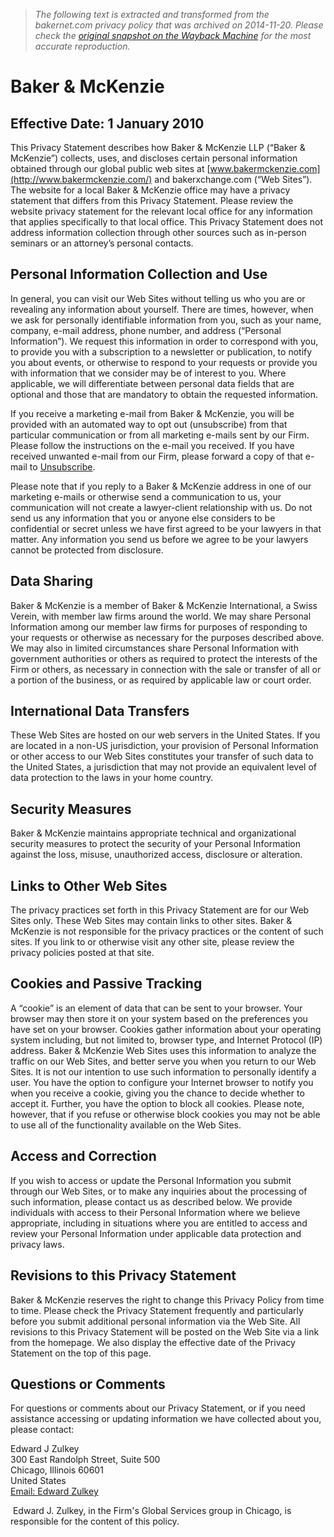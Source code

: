 > *The following text is extracted and transformed from the bakernet.com privacy policy that was archived on 2014-11-20. Please check the [original snapshot on the Wayback Machine](https://web.archive.org/web/20141120203238id_/http%3A//www.bakermckenzie.com/privacy) for the most accurate reproduction.*

# Baker & McKenzie

## Effective Date: 1 January 2010

This Privacy Statement describes how Baker & McKenzie LLP (“Baker & McKenzie”) collects, uses, and discloses certain personal information obtained through our global public web sites at [www.bakermckenzie.com](http://www.bakermckenzie.com/) and bakerxchange.com (“Web Sites”). The website for a local Baker & McKenzie office may have a privacy statement that differs from this Privacy Statement. Please review the website privacy statement for the relevant local office for any information that applies specifically to that local office. This Privacy Statement does not address information collection through other sources such as in-person seminars or an attorney’s personal contacts.

## Personal Information Collection and Use 

In general, you can visit our Web Sites without telling us who you are or revealing any information about yourself. There are times, however, when we ask for personally identifiable information from you, such as your name, company, e-mail address, phone number, and address (“Personal Information”). We request this information in order to correspond with you, to provide you with a subscription to a newsletter or publication, to notify you about events, or otherwise to respond to your requests or provide you with information that we consider may be of interest to you. Where applicable, we will differentiate between personal data fields that are optional and those that are mandatory to obtain the requested information.

If you receive a marketing e-mail from Baker & McKenzie, you will be provided with an automated way to opt out (unsubscribe) from that particular communication or from all marketing e-mails sent by our Firm. Please follow the instructions on the e-mail you received. If you have received unwanted e-mail from our Firm, please forward a copy of that e-mail to [Unsubscribe](javascript:xSendMail\('unsubscribe','bakermckenzie.com'\);).

Please note that if you reply to a Baker & McKenzie address in one of our marketing e-mails or otherwise send a communication to us, your communication will not create a lawyer-client relationship with us. Do not send us any information that you or anyone else considers to be confidential or secret unless we have first agreed to be your lawyers in that matter. Any information you send us before we agree to be your lawyers cannot be protected from disclosure.

## Data Sharing

Baker & McKenzie is a member of Baker & McKenzie International, a Swiss Verein, with member law firms around the world. We may share Personal Information among our member law firms for purposes of responding to your requests or otherwise as necessary for the purposes described above. We may also in limited circumstances share Personal Information with government authorities or others as required to protect the interests of the Firm or others, as necessary in connection with the sale or transfer of all or a portion of the business, or as required by applicable law or court order.

## International Data Transfers 

These Web Sites are hosted on our web servers in the United States. If you are located in a non-US jurisdiction, your provision of Personal Information or other access to our Web Sites constitutes your transfer of such data to the United States, a jurisdiction that may not provide an equivalent level of data protection to the laws in your home country. 

## Security Measures 

Baker & McKenzie maintains appropriate technical and organizational security measures to protect the security of your Personal Information against the loss, misuse, unauthorized access, disclosure or alteration.

## Links to Other Web Sites 

The privacy practices set forth in this Privacy Statement are for our Web Sites only. These Web Sites may contain links to other sites. Baker & McKenzie is not responsible for the privacy practices or the content of such sites. If you link to or otherwise visit any other site, please review the privacy policies posted at that site.

## Cookies and Passive Tracking 

A “cookie” is an element of data that can be sent to your browser. Your browser may then store it on your system based on the preferences you have set on your browser. Cookies gather information about your operating system including, but not limited to, browser type, and Internet Protocol (IP) address. Baker & McKenzie Web Sites uses this information to analyze the traffic on our Web Sites, and better serve you when you return to our Web Sites. It is not our intention to use such information to personally identify a user. You have the option to configure your Internet browser to notify you when you receive a cookie, giving you the chance to decide whether to accept it. Further, you have the option to block all cookies. Please note, however, that if you refuse or otherwise block cookies you may not be able to use all of the functionality available on the Web Sites.

## Access and Correction

If you wish to access or update the Personal Information you submit through our Web Sites, or to make any inquiries about the processing of such information, please contact us as described below. We provide individuals with access to their Personal Information where we believe appropriate, including in situations where you are entitled to access and review your Personal Information under applicable data protection and privacy laws.

## Revisions to this Privacy Statement 

Baker & McKenzie reserves the right to change this Privacy Policy from time to time. Please check the Privacy Statement frequently and particularly before you submit additional personal information via the Web Site. All revisions to this Privacy Statement will be posted on the Web Site via a link from the homepage. We also display the effective date of the Privacy Statement on the top of this page.

## Questions or Comments 

For questions or comments about our Privacy Statement, or if you need assistance accessing or updating information we have collected about you, please contact:

Edward J Zulkey   
300 East Randolph Street, Suite 500   
Chicago, Illinois 60601  
United States  
[Email: Edward Zulkey](javascript:xSendMail\('edward.zulkey','bakermckenzie.com'\);)

 Edward J. Zulkey, in the Firm's Global Services group in Chicago, is responsible for the content of this policy.
